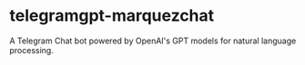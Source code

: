 # telegramgpt-marquezchat
A Telegram Chat bot powered by OpenAI's GPT models for natural language processing.
